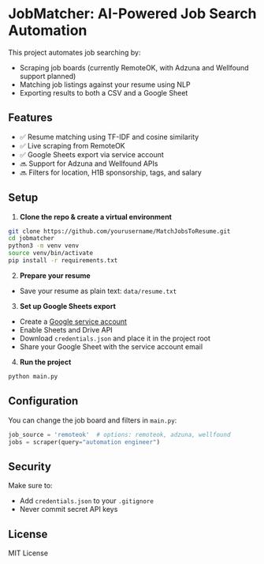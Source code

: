# JobMatcher: AI-Powered Job Search Automation

This project automates job searching by:
- Scraping job boards (currently RemoteOK, with Adzuna and Wellfound support planned)
- Matching job listings against your resume using NLP
- Exporting results to both a CSV and a Google Sheet

## Features
- ✅ Resume matching using TF-IDF and cosine similarity
- ✅ Live scraping from RemoteOK
- ✅ Google Sheets export via service account
- 🔜 Support for Adzuna and Wellfound APIs
- 🔜 Filters for location, H1B sponsorship, tags, and salary

## Setup

1. **Clone the repo & create a virtual environment**
```bash
git clone https://github.com/yourusername/MatchJobsToResume.git
cd jobmatcher
python3 -m venv venv
source venv/bin/activate
pip install -r requirements.txt
```

2. **Prepare your resume**
- Save your resume as plain text: `data/resume.txt`

3. **Set up Google Sheets export**
- Create a [Google service account](https://console.cloud.google.com/)
- Enable Sheets and Drive API
- Download `credentials.json` and place it in the project root
- Share your Google Sheet with the service account email

4. **Run the project**
```bash
python main.py
```

## Configuration

You can change the job board and filters in `main.py`:
```python
job_source = 'remoteok'  # options: remoteok, adzuna, wellfound
jobs = scraper(query="automation engineer")
```

## Security

Make sure to:
- Add `credentials.json` to your `.gitignore`
- Never commit secret API keys

## License

MIT License
